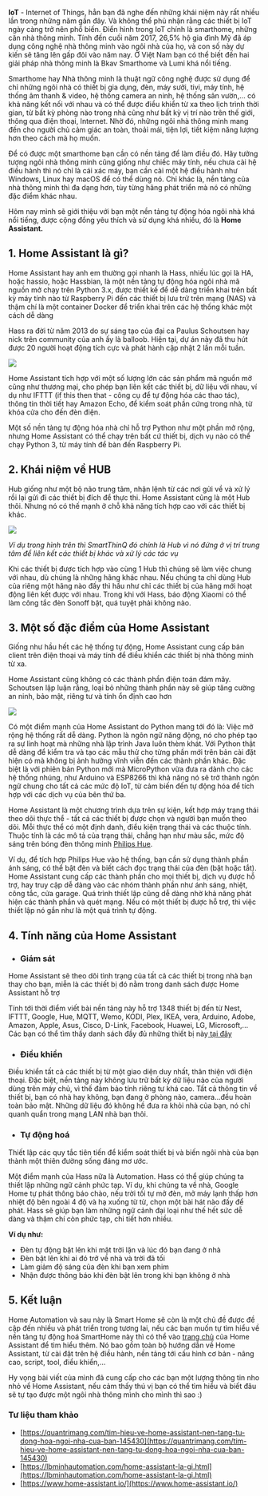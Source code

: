 **IoT** - Internet of Things, hẳn bạn đã nghe đến những khái niệm này rất nhiều lần trong những năm gần đây. Và không thể phủ nhận rằng các thiết bị IoT ngày càng trở nên phổ biến. Điển hình trong IoT chính là smarthome, những căn nhà thông minh. Tính đến cuối năm 2017, 26,5% hộ gia đình Mỹ đã áp dụng công nghệ nhà thông minh vào ngôi nhà của họ, và con số này dự kiến sẽ tăng lên gấp đôi vào năm nay. Ở Việt Nam bạn có thể biết đến hai giải pháp nhà thông minh là Bkav Smarthome và Lumi khá nổi tiếng.

Smarthome hay Nhà thông minh là thuật ngữ công nghệ được sử dụng để chỉ những ngôi nhà có thiết bị gia dụng, đèn, máy sưởi, tivi, máy tính, hệ thống âm thanh & video, hệ thống camera an ninh, hệ thống sân vườn,... có khả năng kết nối với nhau và có thể được điều khiển từ xa theo lịch trình thời gian, từ bất kỳ phòng nào trong nhà cũng như bất kỳ vị trí nào trên thế giới, thông qua điện thoại, Internet. Nhờ đó, những ngôi nhà thông minh mang đến cho người chủ cảm giác an toàn, thoải mái, tiện lợi, tiết kiệm năng lượng hơn theo cách mà họ muốn.

Để có được một smarthome bạn cần có nền tảng để làm điều đó. Hãy tưởng tượng ngôi nhà thông minh cũng giống như chiếc máy tính, nếu chưa cài hệ điều hành thì nó chỉ là cái xác máy, bạn cần cài một hệ điều hành như Windows, Linux hay macOS để có thể dùng nó. Chỉ khác là, nền tảng của nhà thông minh thì đa dạng hơn, tùy từng hãng phát triển mà nó có những đặc điểm khác nhau.

Hôm nay mình sẽ giới thiệu với bạn một nền tảng tự động hóa ngôi nhà khá nổi tiếng, được cộng đồng yêu thích và sử dụng khá nhiều, đó là **Home Assistant.**

## 1. Home Assistant là gì?

Home Assistant hay anh em thường gọi nhanh là Hass, nhiều lúc gọi là HA, hoặc hassio, hoặc Hassbian, là một nền tảng tự động hóa ngôi nhà mã nguồn mở chạy trên Python 3.x, được thiết kế để dễ dàng triển khai trên bất kỳ máy tính nào từ Raspberry Pi đến các thiết bị lưu trữ trên mạng (NAS) và thậm chí là một container Docker để triển khai trên các hệ thống khác một cách dễ dàng

Hass ra đời từ năm 2013 do sự sáng tạo của đại ca Paulus Schoutsen hay nick trên community của anh ấy là balloob. Hiện tại, dự án này đã thu hút được 20 người hoạt động tích cực và phát hành cập nhật 2 lần mỗi tuần.

![](https://images.viblo.asia/a61f2d34-9332-4a62-b1f5-cc2dbf03ce47.jpg)

Home Assistant tích hợp với một số lượng lớn các sản phẩm mã nguồn mở cũng như thương mại, cho phép bạn liên kết các thiết bị, dữ liệu với nhau, ví dụ như IFTTT (if this then that - công cụ để tự động hóa các thao tác), thông tin thời tiết hay Amazon Echo, để kiểm soát phần cứng trong nhà, từ khóa cửa cho đến đèn điện.

Một số nền tảng tự động hóa nhà chỉ hỗ trợ Python như một phần mở rộng, nhưng Home Assistant có thể chạy trên bất cứ thiết bị, dịch vụ nào có thể chạy Python 3, từ máy tính để bàn đến Raspberry Pi.

## 2. Khái niệm về HUB

Hub giống như một bộ não trung tâm, nhận lệnh từ các nơi gửi về và xử lý rồi lại gửi đi các thiết bị đích để thực thi. Home Assistant cũng là một Hub thôi. Nhưng nó có thế mạnh ở chỗ khả năng tích hợp cao với các thiết bị khác.


![](https://images.viblo.asia/ea2aea21-d4b5-4391-93cc-f4680fa564a9.jpg)

*Ví dụ trong hình trên thì SmartThinQ đó chính là Hub vì nó đứng ở vị trí trung tâm để liên kết các thiết bị khác và xử lý các tác vụ*

Khi các thiết bị được tích hợp vào cùng 1 Hub thì chúng sẽ làm việc chung với nhau, dù chúng là những hãng khác nhau.  Nếu chúng ta chỉ dùng Hub của riêng một hãng nào đấy thì hầu như chỉ các thiết bị của hãng mới hoạt động liên kết được với nhau. Trong khi với Hass, báo động Xiaomi có thể làm công tắc đèn Sonoff bật, quá tuyệt phải không nào.

## 3. Một số đặc điểm của Home Assistant

Giống như hầu hết các hệ thống tự động, Home Assistant cung cấp bản client trên điện thoại và máy tính để điều khiển các thiết bị nhà thông minh từ xa.

Home Assistant cũng không có các thành phần điện toán đám mây. Schoutsen lập luận rằng, loại bỏ những thành phần này sẽ giúp tăng cường an ninh, bảo mật, riêng tư và tính ổn định cao hơn

![](https://images.viblo.asia/d9a1fb52-4747-49a6-9902-5afe6c2dd401.png)

Có một điểm mạnh của Home Assistant do Python mang tới đó là: Việc mở rộng hệ thống rất dễ dàng. Python là ngôn ngữ năng động, nó cho phép tạo ra sự linh hoạt mà những nhà lập trình Java luôn thèm khát. Với Python thật dễ dàng để kiểm tra và tạo các mẫu thử cho từng phần mới trên bản cài đặt hiện có mà không bị ảnh hưởng vĩnh viễn đến các thành phần khác. Đặc biệt là với phiên bản Python mới mà MicroPython vừa đưa ra dành cho các hệ thống nhúng, như Arduino và ESP8266 thì khả năng nó sẽ trở thành ngôn ngữ chung cho tất cả các mức độ IoT, từ cảm biến đến tự động hóa để tích hợp với các dịch vụ của bên thứ ba.

Home Assistant là một chương trình dựa trên sự kiện, kết hợp máy trạng thái theo dõi thực thể - tất cả các thiết bị được chọn và người bạn muốn theo dõi. Mỗi thực thể có một định danh, điều kiện trạng thái và các thuộc tính. Thuộc tính là các mô tả của trạng thái, chẳng hạn như màu sắc, mức độ sáng trên bóng đèn thông minh [Philips Hue](https://www2.meethue.com/en-us).

Ví dụ, để tích hợp Philips Hue vào hệ thống, bạn cần sử dụng thành phần ánh sáng, có thể bật đèn và biết cách đọc trạng thái của đèn (bật hoặc tắt). Home Assistant cung cấp các thành phần cho mọi thiết bị, dịch vụ được hỗ trợ, hay truy cập dễ dàng vào các nhóm thành phần như ánh sáng, nhiệt, công tắc, cửa garage. Quá trình thiết lập cũng dễ dàng nhờ khả năng phát hiện các thành phần và quét mạng. Nếu có một thiết bị được hỗ trợ, thì việc thiết lập nó gần như là một quá trình tự động.

## 4. Tính năng của Home Assistant

* ### Giám sát

Home Assistant sẽ theo dõi tình trạng của tất cả các thiết bị trong nhà bạn thay cho bạn, miễn là các thiết bị đó nằm trong danh sách được Home Assistant hỗ trợ

Tính tới thời điểm viết bài nền tảng này hỗ trợ 1348 thiết bị đến từ Nest, IFTTT, Google, Hue, MQTT, Wemo, KODI, Plex, IKEA, vera, Arduino, Adobe, Amazon, Apple, Asus, Cisco, D-Link, Facebook, Huawei, LG, Microsoft,... Các bạn có thể tìm thấy danh sách đầy đủ những thiết bị này[ tại đây](https://www.home-assistant.io/components/#all)

* ### Điều khiển

Điều khiển tất cả các thiết bị từ một giao diện duy nhất, thân thiện với điện thoại. Đặc biệt, nền tảng này không lưu trữ bất kỳ dữ liệu nào của người dùng trên máy chủ, vì thế đảm bảo tính riêng tư khá cao. Tất cả thông tin về thiết bị, bạn có nhà hay không, bạn đang ở phòng nào, camera…đều hoàn toàn bảo mật. Những dữ liệu đó không hề đưa ra khỏi nhà của bạn, nó chỉ quanh quẩn trong mạng LAN nhà bạn thôi.

* ### Tự động hoá

Thiết lập các quy tắc tiên tiến để kiểm soát thiết bị và biến ngôi nhà của bạn thành một thiên đường sống đáng mơ ước.

Một điểm mạnh của Hass nữa là Automation. Hass có thể giúp chúng ta thiết lập những ngữ cảnh phức tạp. Ví dụ, khi chúng ta về nhà, Google Home tự phát thông báo chào, nếu trời tối tự mở đèn, mở máy lạnh thấp hơn nhiệt độ bên ngoài 4 độ và hạ xuống từ từ, chọn một bài hát nào đấy để phát. Hass sẽ giúp bạn làm những ngữ cảnh đại loại như thế hết sức dễ dàng và thậm chí còn phức tạp, chi tiết hơn nhiều.

**Ví dụ như:**
* Đèn tự động bật lên khi mặt trời lặn và lúc đó bạn đang ở nhà
* Đèn bật lên khi ai đó trở về nhà và trời đã tối
* Làm giảm độ sáng của đèn khi bạn xem phim
* Nhận được thông báo khi đèn bật lên trong khi bạn không ở nhà

## 5. Kết luận

Home Automation và sau này là Smart Home sẽ còn là một chủ đề được đề cập đến nhiều và phát triển trong tương lai, nếu các bạn muốn tự tìm hiểu về nền tảng tự động hoá SmartHome này thì có thể vào [trang chủ](https://www.home-assistant.io/) của Home Assistant để tìm hiểu thêm. Nó bao gồm toàn bộ hướng dẫn về Home Assistant, từ cài đặt trên hệ điều hành, nền tảng tới cấu hình cơ bản - nâng cao, script, tool, điều khiển,...

Hy vọng bài viết của mình đã cung cấp cho các bạn một lượng thông tin nho nhỏ về Home Assistant, nếu cảm thấy thú vị bạn có thể tìm hiểu và biết đâu sẽ tự tạo được một ngôi nhà thông mình cho mình thì sao :)

### Tư liệu tham khảo

* [https://quantrimang.com/tim-hieu-ve-home-assistant-nen-tang-tu-dong-hoa-ngoi-nha-cua-ban-145430](https://quantrimang.com/tim-hieu-ve-home-assistant-nen-tang-tu-dong-hoa-ngoi-nha-cua-ban-145430)
* [https://lbminhautomation.com/home-assistant-la-gi.html](https://lbminhautomation.com/home-assistant-la-gi.html)
* [https://www.home-assistant.io/](https://www.home-assistant.io/)